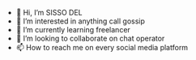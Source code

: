 - 👋 Hi, I’m SISSO DEL 
- 👀 I’m interested in anything call gossip
- 🌱 I’m currently learning freelancer
- 💞️ I’m looking to collaborate on chat operator 
- 📫 How to reach me on every social media platform 
  

<!---
Sissodel/Sissodel is a ✨ special ✨ repository because its `README.md` (this file) appears on your GitHub profile.
You can click the Preview link to take a look at your changes.
--->
